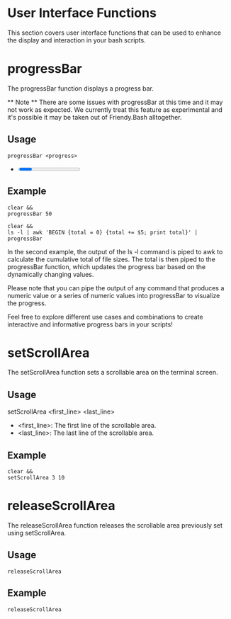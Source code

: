 # User Interface Functions

This section covers user interface functions that can be used to enhance the display and interaction in your bash scripts.

# progressBar

The progressBar function displays a progress bar.

** Note ** There are some issues with progressBar at this time and it may not work as expected. We currently treat this feature as experimental and it's possible it may be taken out of Friendy.Bash alltogether.

## Usage
`progressBar <progress>`

- <progress>: The current progress value, typically between 0 and 100. You can also pipe a command's output to display dynamic progress.

## Example
```
clear &&
progressBar 50
```

```
clear &&
ls -l | awk 'BEGIN {total = 0} {total += $5; print total}' | progressBar
```

In the second example, the output of the ls -l command is piped to awk to calculate the cumulative total of file sizes. The total is then piped to the progressBar function, which updates the progress bar based on the dynamically changing values.

Please note that you can pipe the output of any command that produces a numeric value or a series of numeric values into progressBar to visualize the progress.

Feel free to explore different use cases and combinations to create interactive and informative progress bars in your scripts!


# setScrollArea

The setScrollArea function sets a scrollable area on the terminal screen.

## Usage

setScrollArea <first_line> <last_line>

- <first_line>: The first line of the scrollable area.
- <last_line>: The last line of the scrollable area.

## Example
```
clear &&
setScrollArea 3 10
```

# releaseScrollArea

The releaseScrollArea function releases the scrollable area previously set using setScrollArea.

## Usage
`releaseScrollArea`

## Example
`releaseScrollArea`
